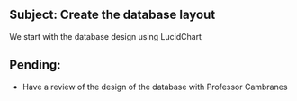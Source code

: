 ## Subject: Create the database layout

We start with the database design using LucidChart

## Pending:

+ Have a review of the design of the database with Professor Cambranes
